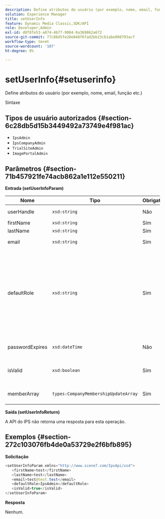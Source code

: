 ```yaml
---
description: Define atributos do usuário (por exemplo, nome, email, função etc.)
solution: Experience Manager
title: setUserInfo
feature: Dynamic Media Classic,SDK/API
role: Developer,Admin
exl-id: d8f8fe53-a874-4b77-9084-9a369862a672
source-git-commit: 77c88d5fe20e048f6fad2bb23cb1abe090793acf
workflow-type: tm+mt
source-wordcount: '107'
ht-degree: 0%

---
```


# setUserInfo{#setuserinfo}

Define atributos do usuário (por exemplo, nome, email, função etc.)

Sintaxe

## Tipos de usuário autorizados {#section-6c28db5d15b3449492a73749e4f981ac}

* `IpsAdmin`
* `IpsCompanyAdmin`
* `TrialSiteAdmin`
* `ImagePortalAdmin`

## Parâmetros {#section-71b457921fe74acb862a1e112e550211}

**Entrada (setUserInfoParam)**

| Nome | Tipo | Obrigatório | Descrição |
|---|---|---|---|
| userHandle | `xsd:string` | Não | Identificador de usuário. |
| firstName | `xsd:string` | Sim | Nome. |
| lastName | `xsd:string` | Sim | Sobrenome. |
| email | `xsd:string` | Sim | Email do usuário. |
| defaultRole | `xsd:string` | Sim | Define a função de um usuário em cada empresa à qual ele pertence. Observe, no entanto, que `IpsAdmin` a função substitui outras configurações por empresa. |
| passwordExpires | `xsd:dateTime` | Não | Defina a data de expiração da senha do. |
| isValid | `xsd:boolean` | Sim | Determina se o usuário é um usuário de IPS válido. |
| memberArray | `types:CompanyMembershipUpdateArray` | Sim | Uma matriz de manipuladores de empresa. |

**Saída (setUserInfoReturn)**

A API do IPS não retorna uma resposta para esta operação.

## Exemplos {#section-272c103076fb4de0a53729e2f6bfb895}

**Solicitação**

```java
<setUserInfoParam xmlns="http://www.scene7.com/IpsApi/xsd">
   <firstName>test</firstName>
   <lastName>test</lastName>
   <email>test@test.test</email>
   <defaultRole>IpsAdmin</defaultRole>
   <isValid>true</isValid>
</setUserInfoParam>
```

**Resposta**

Nenhum.
